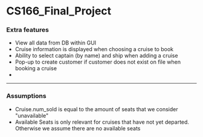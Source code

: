 # CS166_Final_Project

### Extra features
* View all data from DB within GUI
* Cruise information is displayed when choosing a cruise to book
* Ability to select captain (by name) and ship when adding a cruise
* Pop-up to create customer if customer does not exist on file when booking a cruise
* 

___

### Assumptions
* Cruise.num_sold is equal to the amount of seats that we consider "unavailable"
* Available Seats is only relevant for cruises that have not yet departed. Otherwise we assume there are no available seats

